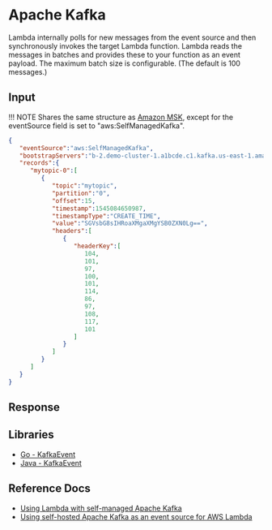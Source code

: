 # Apache Kafka

Lambda internally polls for new messages from the event source and then synchronously invokes the target Lambda function. Lambda reads the messages in batches and provides these to your function as an event payload. The maximum batch size is configurable. (The default is 100 messages.)

## Input

!!! NOTE
      Shares the same structure as [Amazon MSK](./amazon-msk.md), except for the eventSource field is set to "aws:SelfManagedKafka".

```json title="Self managed kafka example"
{
   "eventSource":"aws:SelfManagedKafka",
   "bootstrapServers":"b-2.demo-cluster-1.a1bcde.c1.kafka.us-east-1.amazonaws.com:9092,b-1.demo-cluster-1.a1bcde.c1.kafka.us-east-1.amazonaws.com:9092",
   "records":{
      "mytopic-0":[
         {
            "topic":"mytopic",
            "partition":"0",
            "offset":15,
            "timestamp":1545084650987,
            "timestampType":"CREATE_TIME",
            "value":"SGVsbG8sIHRoaXMgaXMgYSB0ZXN0Lg==",
            "headers":[
               {
                  "headerKey":[
                     104,
                     101,
                     97,
                     100,
                     101,
                     114,
                     86,
                     97,
                     108,
                     117,
                     101
                  ]
               }
            ]
         }
      ]
   }
}
```

## Response

## Libraries

- [Go - KafkaEvent](https://github.com/aws/aws-lambda-go/blob/main/events/kafka.go)
- [Java - KafkaEvent](https://github.com/aws/aws-lambda-java-libs/blob/master/aws-lambda-java-events/src/main/java/com/amazonaws/services/lambda/runtime/events/KafkaEvent.java)

## Reference Docs

- [Using Lambda with self-managed Apache Kafka](https://docs.aws.amazon.com/lambda/latest/dg/with-kafka.html)
- [Using self-hosted Apache Kafka as an event source for AWS Lambda](https://aws.amazon.com/blogs/compute/using-self-hosted-apache-kafka-as-an-event-source-for-aws-lambda/)
